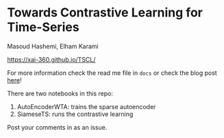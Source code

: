 # Towards Contrastive Learning for Time-Series 

Masoud Hashemi, Elham Karami

<https://xai-360.github.io/TSCL/>





For more information check the read me file in `docs` or check the blog post [here](https://xai-360.github.io/TSCL/)! 



There are two notebooks in this repo:

1. AutoEncoderWTA: trains the sparse autoencoder
2. SiameseTS: runs the contrastive learning



Post your comments in as an issue.